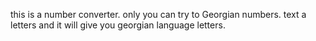 this is a number converter. only you can try to Georgian numbers. text a letters and it will give you georgian language  letters. 
